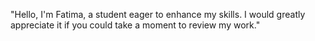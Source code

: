 "Hello, I'm Fatima, a student eager to enhance my skills. I would greatly appreciate it if you could take a moment to review my work."
